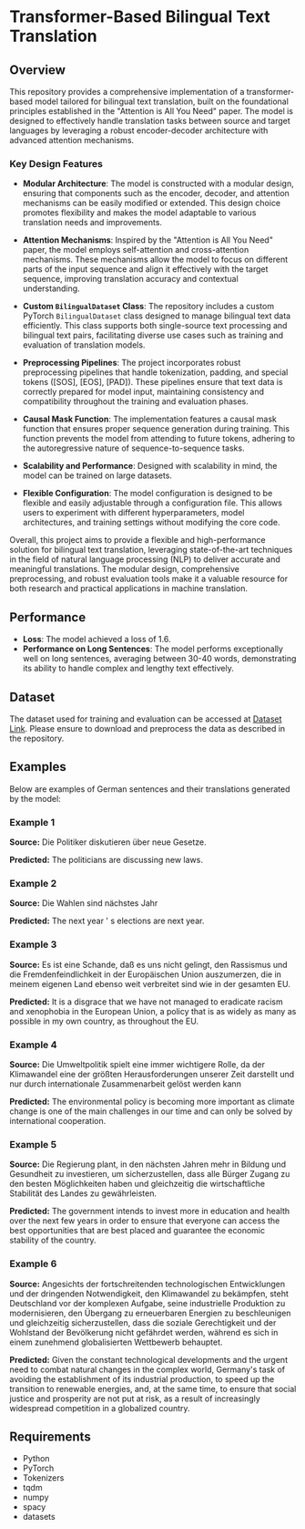 # Transformer-Based Bilingual Text Translation

## Overview

This repository provides a comprehensive implementation of a transformer-based model tailored for bilingual text translation, built on the foundational principles established in the "Attention is All You Need" paper. The model is designed to effectively handle translation tasks between source and target languages by leveraging a robust encoder-decoder architecture with advanced attention mechanisms.


### Key Design Features

- **Modular Architecture**: The model is constructed with a modular design, ensuring that components such as the encoder, decoder, and attention mechanisms can be easily modified or extended. This design choice promotes flexibility and makes the model adaptable to various translation needs and improvements.

- **Attention Mechanisms**: Inspired by the "Attention is All You Need" paper, the model employs self-attention and cross-attention mechanisms. These mechanisms allow the model to focus on different parts of the input sequence and align it effectively with the target sequence, improving translation accuracy and contextual understanding.

- **Custom `BilingualDataset` Class**: The repository includes a custom PyTorch `BilingualDataset` class designed to manage bilingual text data efficiently. This class supports both single-source text processing and bilingual text pairs, facilitating diverse use cases such as training and evaluation of translation models.

- **Preprocessing Pipelines**: The project incorporates robust preprocessing pipelines that handle tokenization, padding, and special tokens ([SOS], [EOS], [PAD]). These pipelines ensure that text data is correctly prepared for model input, maintaining consistency and compatibility throughout the training and evaluation phases.

- **Causal Mask Function**: The implementation features a causal mask function that ensures proper sequence generation during training. This function prevents the model from attending to future tokens, adhering to the autoregressive nature of sequence-to-sequence tasks.

- **Scalability and Performance**: Designed with scalability in mind, the model can be trained on large datasets.


- **Flexible Configuration**: The model configuration is designed to be flexible and easily adjustable through a configuration file. This allows users to experiment with different hyperparameters, model architectures, and training settings without modifying the core code.

Overall, this project aims to provide a flexible and high-performance solution for bilingual text translation, leveraging state-of-the-art techniques in the field of natural language processing (NLP) to deliver accurate and meaningful translations. The modular design, comprehensive preprocessing, and robust evaluation tools make it a valuable resource for both research and practical applications in machine translation.
## Performance

- **Loss**: The model achieved a loss of 1.6.
- **Performance on Long Sentences**: The model performs exceptionally well on long sentences, averaging between 30-40 words, demonstrating its ability to handle complex and lengthy text effectively.

## Dataset

The dataset used for training and evaluation can be accessed at [Dataset Link](https://huggingface.co/datasets/stas/wmt14-en-de-pre-processed). Please ensure to download and preprocess the data as described in the repository.

## Examples

Below are examples of German sentences and their translations generated by the model:

### Example 1
**Source:** Die Politiker diskutieren über neue Gesetze.  

**Predicted:** The politicians are discussing new laws.

### Example 2
**Source:** Die Wahlen sind nächstes Jahr  

**Predicted:** The next year ' s elections are next year.

### Example 3
**Source:** Es ist eine Schande, daß es uns nicht gelingt, den Rassismus und die Fremdenfeindlichkeit in der Europäischen Union auszumerzen, die in meinem eigenen Land ebenso weit verbreitet sind wie in der gesamten EU.  

**Predicted:** It is a disgrace that we have not managed to eradicate racism and xenophobia in the European Union, a policy that is as widely as many as possible in my own country, as throughout the EU.

### Example 4
**Source:** Die Umweltpolitik spielt eine immer wichtigere Rolle, da der Klimawandel eine der größten Herausforderungen unserer Zeit darstellt und nur durch internationale 
Zusammenarbeit gelöst werden kann  

**Predicted:** The environmental policy is becoming more important as climate change is one of the main challenges in our time and can only be solved by international cooperation.

### Example 5
**Source:** Die Regierung plant, in den nächsten Jahren mehr in Bildung und Gesundheit zu investieren, um sicherzustellen, dass alle Bürger Zugang zu den besten Möglichkeiten haben und gleichzeitig die wirtschaftliche Stabilität des Landes zu gewährleisten.  

**Predicted:** The government intends to invest more in education and health over the next few years in order to ensure that everyone can access the best opportunities that are best placed and guarantee the economic stability of the country.

### Example 6
**Source:** Angesichts der fortschreitenden technologischen Entwicklungen und der dringenden Notwendigkeit, den Klimawandel zu bekämpfen, steht Deutschland vor der komplexen Aufgabe, seine industrielle Produktion zu modernisieren, den Übergang zu erneuerbaren Energien zu beschleunigen und gleichzeitig sicherzustellen, dass die soziale Gerechtigkeit und der Wohlstand der Bevölkerung nicht gefährdet werden, während es sich in einem zunehmend globalisierten Wettbewerb behauptet.  

**Predicted:** Given the constant technological developments and the urgent need to combat natural changes in the complex world, Germany's task of avoiding the establishment of its industrial production, to speed up the transition to renewable energies, and, at the same time, to ensure that social justice and prosperity are not put at risk, as a result of increasingly widespread competition in a globalized country.

## Requirements

- Python
- PyTorch
- Tokenizers
- tqdm
- numpy
- spacy
- datasets
